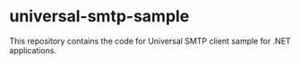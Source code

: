 # universal-smtp-sample
This repository contains the code for Universal SMTP client sample for .NET applications. 
